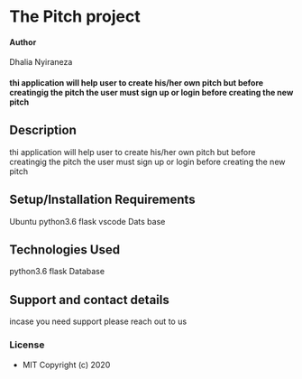 # The Pitch project
#### Author
Dhalia Nyiraneza
####  thi application will help user to create his/her own pitch but before creatingig the pitch the user must sign up or login before creating the new pitch
## Description
  thi application will help user to create his/her own pitch but before creatingig the pitch the user must sign up or login before creating the new pitch
  ## Setup/Installation Requirements
 Ubuntu
 python3.6
  flask
 vscode
 Dats base
 ## Technologies Used
 python3.6
 flask
 Database
 ## Support and contact details
 incase  you need support please reach out to us
 ### License
* MIT
Copyright (c) 2020